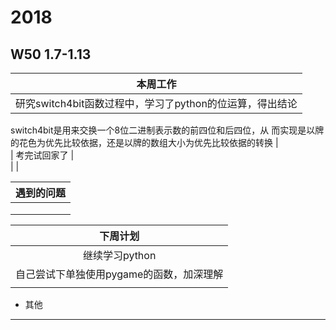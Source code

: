 # 2018
## W50 1.7-1.13
| 本周工作 | 
| :-: | 
| 研究switch4bit函数过程中，学习了python的位运算，得出结论
  switch4bit是用来交换一个8位二进制表示数的前四位和后四位，从
  而实现是以牌的花色为优先比较依据，还是以牌的数组大小为优先比较依据的转换
 |  
| 考完试回家了 |  
|   |  

| 遇到的问题 | 
| :-: | 
|   |  
|   | 
|   |  

| 下周计划 | 
| :-: | 
| 继续学习python |  
| 自己尝试下单独使用pygame的函数，加深理解 |  
|  |  

* 其他
-------------------------------------------------------------